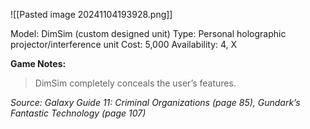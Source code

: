 ![[Pasted image 20241104193928.png]]

Model: DimSim (custom designed unit)
Type: Personal holographic projector/interference unit
Cost: 5,000
Availability: 4, X

**Game Notes:** 
> DimSim completely conceals the user’s features.

*Source: Galaxy Guide 11: Criminal Organizations (page 85), Gundark’s Fantastic Technology (page 107)*